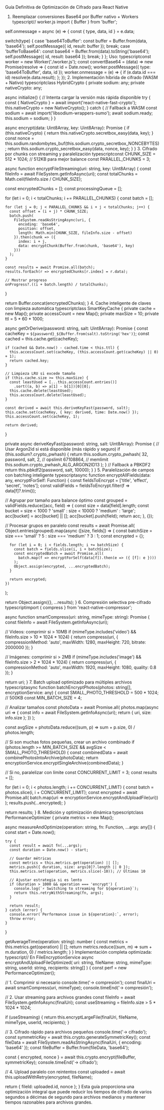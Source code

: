 Guía Definitiva de Optimización de Cifrado para React Native
1. Reemplazar conversiones Base64 por Buffer nativo + Workers
typescript// worker.js
import { Buffer } from 'buffer';

self.onmessage = async (e) => {
  const { type, data, id } = e.data;
  
  switch(type) {
    case 'base64ToBuffer':
      const buffer = Buffer.from(data, 'base64');
      self.postMessage({ id, result: buffer });
      break;
    case 'bufferToBase64':
      const base64 = Buffer.from(data).toString('base64');
      self.postMessage({ id, result: base64 });
      break;
  }
};
Uso:
typescriptconst worker = new Worker('./worker.js');
const convertBase64 = (data) => new Promise(resolve => {
  const id = Date.now();
  worker.postMessage({ type: 'base64ToBuffer', data, id });
  worker.onmessage = (e) => {
    if (e.data.id === id) resolve(e.data.result);
  };
});
2. Implementación híbrida de cifrado (WASM + Nativo)
typescriptclass HybridCrypto {
  private sodium: any;
  private nativeCrypto: any;
  
  async initialize() {
    // Intenta cargar la versión más rápida disponible
    try {
      const { NativeCrypto } = await import('react-native-fast-crypto');
      this.nativeCrypto = new NativeCrypto();
    } catch {
      // Fallback a WASM
      const sodium = await import('libsodium-wrappers-sumo');
      await sodium.ready;
      this.sodium = sodium;
    }
  }
  
  async encrypt(data: Uint8Array, key: Uint8Array): Promise<Uint8Array> {
    if (this.nativeCrypto) {
      return this.nativeCrypto.secretbox_easy(data, key);
    }
    const nonce = this.sodium.randombytes_buf(this.sodium.crypto_secretbox_NONCEBYTES);
    return this.sodium.crypto_secretbox_easy(data, nonce, key);
  }
}
3. Cifrado por chunks con streaming y paralelización
typescriptconst CHUNK_SIZE = 512 * 1024; // 512KB para mejor balance
const PARALLEL_CHUNKS = 3;

async function encryptFileStreaming(uri: string, key: Uint8Array) {
  const fileInfo = await FileSystem.getInfoAsync(uri);
  const totalChunks = Math.ceil(fileInfo.size / CHUNK_SIZE);
  
  const encryptedChunks = [];
  const processingQueue = [];
  
  for (let i = 0; i < totalChunks; i += PARALLEL_CHUNKS) {
    const batch = [];
    
    for (let j = 0; j < PARALLEL_CHUNKS && i + j < totalChunks; j++) {
      const offset = (i + j) * CHUNK_SIZE;
      batch.push(
        FileSystem.readAsStringAsync(uri, {
          encoding: 'base64',
          position: offset,
          length: Math.min(CHUNK_SIZE, fileInfo.size - offset)
        }).then(chunk => ({
          index: i + j,
          data: encryptChunk(Buffer.from(chunk, 'base64'), key)
        }))
      );
    }
    
    const results = await Promise.all(batch);
    results.forEach(r => encryptedChunks[r.index] = r.data);
    
    // Mostrar progreso
    onProgress?.((i + batch.length) / totalChunks);
  }
  
  return Buffer.concat(encryptedChunks);
}
4. Cache inteligente de claves con limpieza automática
typescriptclass SmartKeyCache {
  private cache = new Map();
  private accessCount = new Map();
  private maxSize = 10;
  private ttl = 5 * 60 * 1000;
  
  async getOrDerive(password: string, salt: Uint8Array): Promise<Uint8Array> {
    const cacheKey = `${password}_${Buffer.from(salt).toString('hex')}`;
    const cached = this.cache.get(cacheKey);
    
    if (cached && Date.now() - cached.time < this.ttl) {
      this.accessCount.set(cacheKey, (this.accessCount.get(cacheKey) || 0) + 1);
      return cached.key;
    }
    
    // Limpieza LRU si excede tamaño
    if (this.cache.size >= this.maxSize) {
      const leastUsed = [...this.accessCount.entries()]
        .sort((a, b) => a[1] - b[1])[0][0];
      this.cache.delete(leastUsed);
      this.accessCount.delete(leastUsed);
    }
    
    const derived = await this.deriveKeyFast(password, salt);
    this.cache.set(cacheKey, { key: derived, time: Date.now() });
    this.accessCount.set(cacheKey, 1);
    
    return derived;
  }
  
  private async deriveKeyFast(password: string, salt: Uint8Array): Promise<Uint8Array> {
    // Usar Argon2id si está disponible (más rápido y seguro)
    if (this.sodium?.crypto_pwhash) {
      return this.sodium.crypto_pwhash(
        32,
        password,
        salt,
        2, // opslimit
        67108864, // memlimit  
        this.sodium.crypto_pwhash_ALG_ARGON2ID13
      );
    }
    // Fallback a PBKDF2
    return this.pbkdf2(password, salt, 10000);
  }
}
5. Paralelización de campos con batching inteligente
typescriptasync function encryptAllFields(data: any, encryptForSelf: Function) {
  const fieldsToEncrypt = ['title', 'effect', 'secret', 'notes'];
  const validFields = fieldsToEncrypt.filter(f => data[f]?.trim());
  
  // Agrupar por tamaño para balance óptimo
  const grouped = validFields.reduce((acc, field) => {
    const size = data[field].length;
    const bucket = size < 1000 ? 'small' : size < 10000 ? 'medium' : 'large';
    acc[bucket] = acc[bucket] || [];
    acc[bucket].push(field);
    return acc;
  }, {});
  
  // Procesar grupos en paralelo
  const results = await Promise.all(
    Object.entries(grouped).map(async ([size, fields]) => {
      const batchSize = size === 'small' ? 5 : size === 'medium' ? 3 : 1;
      const encrypted = {};
      
      for (let i = 0; i < fields.length; i += batchSize) {
        const batch = fields.slice(i, i + batchSize);
        const encryptedBatch = await Promise.all(
          batch.map(f => encryptForSelf(data[f]).then(e => ({ [f]: e })))
        );
        Object.assign(encrypted, ...encryptedBatch);
      }
      
      return encrypted;
    })
  );
  
  return Object.assign({}, ...results);
}
6. Compresión selectiva pre-cifrado
typescriptimport { compress } from 'react-native-compressor';

async function smartCompress(uri: string, mimeType: string): Promise<string> {
  const fileInfo = await FileSystem.getInfoAsync(uri);
  
  // Videos: comprimir si > 10MB
  if (mimeType.includes('video') && fileInfo.size > 10 * 1024 * 1024) {
    return compress(uri, {
      compressionMethod: 'auto',
      maxWidth: 1280,
      maxHeight: 720,
      bitrate: 2000000
    });
  }
  
  // Imágenes: comprimir si > 2MB
  if (mimeType.includes('image') && fileInfo.size > 2 * 1024 * 1024) {
    return compress(uri, {
      compressionMethod: 'auto',
      maxWidth: 1920,
      maxHeight: 1080,
      quality: 0.8
    });
  }
  
  return uri;
}
7. Batch upload optimizado para múltiples archivos
typescriptasync function batchEncryptPhotos(photos: string[], encryptionService: any) {
  const SMALL_PHOTO_THRESHOLD = 500 * 1024; // 500KB
  const MIN_BATCH_SIZE = 4;
  
  // Analizar tamaños
  const photoData = await Promise.all(
    photos.map(async uri => {
      const info = await FileSystem.getInfoAsync(uri);
      return { uri, size: info.size };
    })
  );
  
  const avgSize = photoData.reduce((sum, p) => sum + p.size, 0) / photos.length;
  
  // Si son muchas fotos pequeñas, crear un archivo combinado
  if (photos.length >= MIN_BATCH_SIZE && avgSize < SMALL_PHOTO_THRESHOLD) {
    const combinedData = await combinePhotosIntoArchive(photoData);
    return encryptionService.encryptSingleArchive(combinedData);
  }
  
  // Si no, paralelizar con límite
  const CONCURRENT_LIMIT = 3;
  const results = [];
  
  for (let i = 0; i < photos.length; i += CONCURRENT_LIMIT) {
    const batch = photos.slice(i, i + CONCURRENT_LIMIT);
    const encrypted = await Promise.all(
      batch.map(uri => encryptionService.encryptAndUploadFile(uri))
    );
    results.push(...encrypted);
  }
  
  return results;
}
8. Medición y optimización dinámica
typescriptclass PerformanceOptimizer {
  private metrics = new Map();
  
  async measureAndOptimize(operation: string, fn: Function, ...args: any[]) {
    const start = Date.now();
    
    try {
      const result = await fn(...args);
      const duration = Date.now() - start;
      
      // Guardar métricas
      const metrics = this.metrics.get(operation) || [];
      metrics.push({ duration, size: args[0]?.length || 0 });
      this.metrics.set(operation, metrics.slice(-10)); // Últimas 10
      
      // Ajustar estrategia si es lento
      if (duration > 1000 && operation === 'encrypt') {
        console.log(`⚡ Switching to streaming for ${operation}`);
        return this.retryWithStreaming(fn, args);
      }
      
      return result;
    } catch (error) {
      console.error(`Performance issue in ${operation}:`, error);
      throw error;
    }
  }
  
  getAverageTime(operation: string): number {
    const metrics = this.metrics.get(operation) || [];
    return metrics.reduce((sum, m) => sum + m.duration, 0) / metrics.length;
  }
}
Implementación completa optimizada:
typescript// En FileEncryptionService
async encryptAndUploadFileOptimized(
  uri: string,
  fileName: string,
  mimeType: string,
  userId: string,
  recipients: string[]
) {
  const perf = new PerformanceOptimizer();
  
  // 1. Comprimir si necesario
  console.time('→ compresión');
  const finalUri = await smartCompress(uri, mimeType);
  console.timeEnd('→ compresión');
  
  // 2. Usar streaming para archivos grandes
  const fileInfo = await FileSystem.getInfoAsync(finalUri);
  const useStreaming = fileInfo.size > 5 * 1024 * 1024;
  
  if (useStreaming) {
    return this.encryptLargeFile(finalUri, fileName, mimeType, userId, recipients);
  }
  
  // 3. Cifrado rápido para archivos pequeños
  console.time('→ cifrado');
  const symmetricKey = await this.crypto.generateSymmetricKey();
  const fileData = await FileSystem.readAsStringAsync(finalUri, { encoding: 'base64' });
  const fileBuffer = Buffer.from(fileData, 'base64');
  
  const { encrypted, nonce } = await this.crypto.encrypt(fileBuffer, symmetricKey);
  console.timeEnd('→ cifrado');
  
  // 4. Upload paralelo con reintentos
  const uploaded = await this.uploadWithRetry(encrypted, fileName);
  
  return { fileId: uploaded.id, nonce };
}
Esta guía proporciona una optimización integral que puede reducir los tiempos de cifrado de varios segundos a décimas de segundo para archivos medianos y mantener tiempos razonables para archivos grandes.